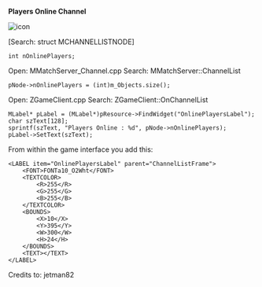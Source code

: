 <b> Players Online Channel </b>

![icon](https://i.imgur.com/2FB20rg.png) <br>

[Search: struct MCHANNELLISTNODE]
    
    int nOnlinePlayers;
    
    
Open: MMatchServer_Channel.cpp
Search: MMatchServer::ChannelList

    pNode->nOnlinePlayers = (int)m_Objects.size();


Open: ZGameClient.cpp
Search: ZGameClient::OnChannelList

    MLabel* pLabel = (MLabel*)pResource->FindWidget("OnlinePlayersLabel");
    char szText[128];
    sprintf(szText, "Players Online : %d", pNode->nOnlinePlayers);
    pLabel->SetText(szText);

From within the game interface you add this:


    <LABEL item="OnlinePlayersLabel" parent="ChannelListFrame">
        <FONT>FONTa10_O2Wht</FONT>
        <TEXTCOLOR>
            <R>255</R>
            <G>255</G>
            <B>255</B>
        </TEXTCOLOR>
        <BOUNDS>
            <X>10</X>
            <Y>395</Y>
            <W>300</W>
            <H>24</H>
        </BOUNDS>
        <TEXT></TEXT>
    </LABEL> 
    
    
 Credits to: jetman82
